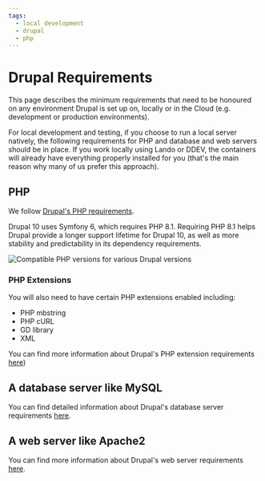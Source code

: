 ```yaml
---
tags:
  - local development
  - drupal
  - php
---
```


# Drupal Requirements

This page describes the minimum requirements that need to be honoured on any environment Drupal is set up on, locally or 
in the Cloud (e.g. development or production environments).

For local development and testing, if you choose to run a local server natively, the following requirements for PHP and 
database and web servers should be in place. If you work locally using Lando or DDEV, the containers will already have 
everything properly installed for you (that's the main reason why many of us prefer this approach).

## PHP

We follow [Drupal's PHP requirements](https://www.drupal.org/docs/system-requirements/php-requirements).

Drupal 10 uses Symfony 6, which requires PHP 8.1. Requiring PHP 8.1 helps Drupal provide a longer support lifetime
for Drupal 10, as well as more stability and predictability in its dependency requirements.

![Compatible PHP versions for various Drupal versions](~@images/drupal-php-versions.png)

### PHP Extensions

You will also need to have certain PHP extensions enabled including:

- PHP mbstring
- PHP cURL
- GD library
- XML

You can find more information about Drupal's PHP extension requirements 
[here](https://www.drupal.org/docs/system-requirements/php-requirements#extensions))

## A database server like MySQL
You can find detailed information about Drupal's database server requirements 
[here](https://www.drupal.org/docs/system-requirements/database-server-requirements).

## A web server like Apache2
You can find more information about Drupal's web server requirements 
[here](https://www.drupal.org/docs/system-requirements/web-server-requirements).
